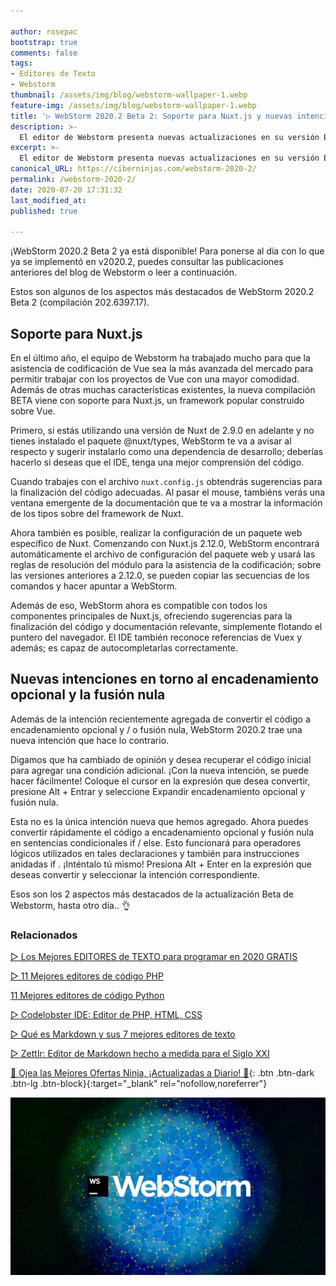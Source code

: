 ```yaml
---

author: rosepac
bootstrap: true
comments: false
tags:
- Editores de Texto
- Webstorm
thumbnail: /assets/img/blog/webstorm-wallpaper-1.webp
feature-img: /assets/img/blog/webstorm-wallpaper-1.webp
title: '▷ WebStorm 2020.2 Beta 2: Soporte para Nuxt.js y nuevas intenciones para JavaScript y TypeScript'
description: >-
  El editor de Webstorm presenta nuevas actualizaciones en su versión Beta, con novedades muy interesantes con el uso de Vue, Javascript y Typescript.
excerpt: >-
  El editor de Webstorm presenta nuevas actualizaciones en su versión Beta, con novedades muy interesantes con el uso de Vue, Javascript y Typescript.
canonical_URL: https://ciberninjas.com/webstorm-2020-2/
permalink: /webstorm-2020-2/
date: 2020-07-20 17:31:32
last_modified_at: 
published: true

---
```


¡WebStorm 2020.2 Beta 2 ya está disponible! Para ponerse al día con lo que ya se implementó en v2020.2, puedes consultar las publicaciones anteriores del blog de Webstorm o leer a continuación.

Estos son algunos de los aspectos más destacados de WebStorm 2020.2 Beta 2 (compilación 202.6397.17).

## **Soporte para Nuxt.js**

En el último año, el equipo de Webstorm ha trabajado mucho para que la asistencia de codificación de Vue sea la más avanzada del mercado para permitir trabajar con los proyectos de Vue con una mayor comodidad. Además de otras muchas características existentes, la nueva compilación BETA viene con soporte para Nuxt.js, un framework popular construido sobre Vue.

Primero, si estás utilizando una versión de Nuxt de 2.9.0 en adelante y no tienes instalado el paquete @nuxt/types, WebStorm te va a avisar al respecto y sugerir instalarlo como una dependencia de desarrollo; deberías hacerlo si deseas que el IDE, tenga una mejor comprensión del código.

Cuando trabajes con el archivo `nuxt.config.js` obtendrás sugerencias para la finalización del código adecuadas. Al pasar el mouse, tambiéns verás una ventana emergente de la documentación que te va a mostrar la información de los tipos sobre del framework de Nuxt.

Ahora también es posible, realizar la configuración de un paquete web específico de Nuxt. Comenzando con Nuxt.js 2.12.0, WebStorm encontrará automáticamente el archivo de configuración del paquete web y usará las reglas de resolución del módulo para la asistencia de la codificación; sobre las versiones anteriores a 2.12.0, se pueden copiar las secuencias de los comandos y hacer apuntar a WebStorm.

Además de eso, WebStorm ahora es compatible con todos los componentes principales de Nuxt.js, ofreciendo sugerencias para la finalización del código y documentación relevante, simplemente flotando el puntero del navegador. El IDE también reconoce referencias de Vuex y además; es capaz de autocompletarlas correctamente.

## **Nuevas intenciones en torno al encadenamiento opcional y la fusión nula**

Además de la intención recientemente agregada de convertir el código a encadenamiento opcional y / o fusión nula, WebStorm 2020.2 trae una nueva intención que hace lo contrario.

Digamos que ha cambiado de opinión y desea recuperar el código inicial para agregar una condición adicional. ¡Con la nueva intención, se puede hacer fácilmente! Coloque el cursor en la expresión que desea convertir, presione Alt + Entrar y seleccione Expandir encadenamiento opcional y fusión nula.

Esta no es la única intención nueva que hemos agregado. Ahora puedes convertir rápidamente el código a encadenamiento opcional y fusión nula en sentencias condicionales if / else. Esto funcionará para operadores lógicos utilizados en tales declaraciones y también para instrucciones anidadas if . ¡Inténtalo tú mismo! Presiona Alt + Enter en la expresión que deseas convertir y seleccionar la intención correspondiente.

Esos son los 2 aspectos más destacados de la actualización Beta de Webstorm, hasta otro día.. 👌

### **Relacionados** <!-- omit in toc -->

[▷ Los Mejores EDITORES de TEXTO para programar en 2020 GRATIS](https://ciberninjas.com/mejores-editores-texto/)

[▷ 11 Mejores editores de código PHP](https://ciberninjas.com/mejores-editores-php/)

[11 Mejores editores de código Python](https://ciberninjas.com/mejores-ide-python/)

[▷ Codelobster IDE: Editor de PHP, HTML, CSS](https://ciberninjas.com/codelobster-editor-php/)

[▷ Qué es Markdown y sus 7 mejores editores de texto](https://ciberninjas.com/editores-markdown/)

[▷ Zettlr: Editor de Markdown hecho a medida para el Siglo XXI](https://ciberninjas.com/zeetlr-editor-markdown/)

[🎁 Ojea las Mejores Ofertas Ninja, ¡Actualizadas a Diario! 🛒](https://www.amazon.es/shop/cibercursos){: .btn .btn-dark .btn-lg .btn-block}{:target="_blank" rel="nofollow,noreferrer"}

![El editor de Webstorm presenta nuevas actualizaciones en su versión Beta, con novedades muy interesantes con el uso de Vue, Javascript y Typescript.](/assets/img/blog/webstorm-wallpaper-1.webp "El editor de Webstorm presenta nuevas actualizaciones en su versión Beta, con novedades muy interesantes con el uso de Vue, Javascript y Typescript.")